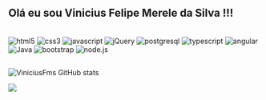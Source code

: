 ## Olá eu sou Vinicius Felipe Merele da Silva !!!

<div style="display: inline_block"><br>
 <img algn="center" alt="html5" src="https://img.shields.io/badge/HTML5-E34F26?style=for-the-badge&logo=html5&logoColor=white" />
 <img algn="center" alt="css3" src="https://img.shields.io/badge/CSS3-1572B6?style=for-the-badge&logo=css3&logoColor=white" />
 <img algn="center" alt="javascript" src="https://img.shields.io/badge/JavaScript-323330?style=for-the-badge&logo=javascript&logoColor=F7DF1E" />
 <img algn="center" alt="jQuery" src="https://img.shields.io/badge/jQuery-0769AD?style=for-the-badge&logo=jquery&logoColor=white" />
 <img algn="center" alt="postgresql" src="https://img.shields.io/badge/PostgreSQL-316192?style=for-the-badge&logo=postgresql&logoColor=white" />
 <img algn="center" alt="typescript" src="https://img.shields.io/badge/TypeScript-007ACC?style=for-the-badge&logo=typescript&logoColor=white" />
 <img algn="center" alt="angular" src="https://img.shields.io/badge/Angular-DD0031?style=for-the-badge&logo=angular&logoColor=white" />
 <img algn="center" alt="Java" src="https://img.shields.io/badge/Java-ED8B00?style=for-the-badge&logo=openjdk&logoColor=white" />
 <img algn="center" alt="bootstrap" src="https://img.shields.io/badge/Bootstrap-563D7C?style=for-the-badge&logo=bootstrap&logoColor=white" />
 <img algn="center" alt="node.js" src="https://img.shields.io/badge/Node.js-43853D?style=for-the-badge&logo=node.js&logoColor=white" />
</div>
  
  ##
![ViniciusFms GitHub stats](https://github-readme-stats.vercel.app/api?username=ViniciusFms&show_icons=true&theme=dracula)
 
<div> 
<a href="https://www.linkedin.com/in/vinicius-felipe-merele" target="_blank"><img src="https://img.shields.io/badge/-LinkedIn-%230077B5?style=for-the-badge&logo=linkedin&logoColor=white" target="_blank"></a> 
  </div>
